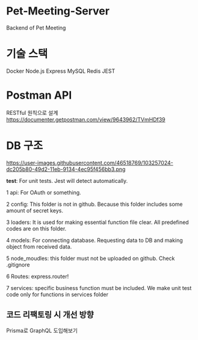 # Pet-Meeting-Server
Backend of Pet Meeting
# 기술 스택
 Docker
 Node.js
 Express
 MySQL
 Redis
 JEST
 
# Postman API
 RESTful 원칙으로 설계
https://documenter.getpostman.com/view/9643962/TVmHDf39

# DB 구조

https://user-images.githubusercontent.com/46518769/103257024-dc205b80-49d2-11eb-9134-4ec95f456bb3.png
 

__test__: For unit tests. Jest will detect automatically.

1 api: For OAuth or something.

2 config: This folder is not in github. Because this folder includes some amount of secret keys.

3 loaders: It is used for making essential function file clear. All predefined codes are on this folder.

4 models: For connecting database. Requesting data to DB and making object from received data.

5 node_moudles: this folder must not be uploaded on github. Check .gitignore

6 Routes: express.router!

7 services: specific business function must be included. We make unit test code only for functions in services folder 


## 코드 리팩토링 시 개선 방향

Prisma로 GraphQL 도입해보기
